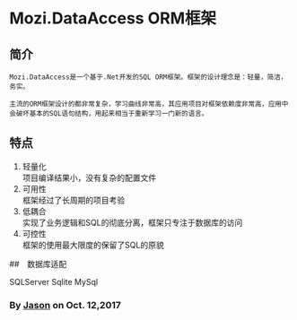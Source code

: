 ﻿# Mozi.DataAccess ORM框架

## 简介
	Mozi.DataAccess是一个基于.Net开发的SQL ORM框架。框架的设计理念是：轻量，简洁，务实。  

	主流的ORM框架设计的都非常复杂，学习曲线非常高，其应用项目对框架依赖度非常高，应用中会破坏基本的SQL语句结构，用起来相当于重新学习一门新的语言。

## 特点

1. 轻量化  
	项目编译结果小，没有复杂的配置文件
2. 可用性  
	框架经过了长周期的项目考验
3. 低耦合  
	实现了业务逻辑和SQL的彻底分离，框架只专注于数据库的访问
4. 可控性  
	框架的使用最大限度的保留了SQL的原貌

##　数据库适配

SQLServer
Sqlite
MySql

### By [Jason][1] on Oct. 12,2017 

[1]:mailto:brotherqian@163.com